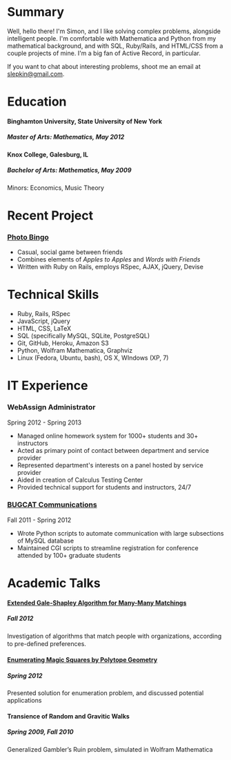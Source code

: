 # Summary

Well, hello there! I'm Simon, and I like solving complex problems, alongside intelligent people. I'm comfortable with Mathematica and Python from my mathematical background, and with SQL, Ruby/Rails, and HTML/CSS from a couple projects of mine. I'm a big fan of Active Record, in particular.

If you want to chat about interesting problems, shoot me an email at <slepkin@gmail.com>.

# Education

#### Binghamton University, State University of New York
##### Master of Arts: Mathematics, May 2012


#### Knox College, Galesburg, IL
##### Bachelor of Arts: Mathematics, May 2009
Minors: Economics, Music Theory

# Recent Project

### [Photo Bingo][pb]

* Casual, social game between friends
* Combines elements of _Apples to Apples_ and _Words with Friends_
* Written with Ruby on Rails, employs RSpec, AJAX, jQuery, Devise

[pb]:  http://photobingo.slepkin.com "Photo Bingo"

# Technical Skills

* Ruby, Rails, RSpec
* JavaScript, jQuery
* HTML, CSS, LaTeX
* SQL (specifically MySQL, SQLite, PostgreSQL)
* Git, GitHub, Heroku, Amazon S3
* Python, Wolfram Mathematica, Graphviz
* Linux (Fedora, Ubuntu, bash), OS X, WIndows (XP, 7)

# IT Experience

### WebAssign Administrator
 Spring 2012 - Spring 2013

* Managed online homework system for 1000+ students and 30+ instructors
* Acted as primary point of contact between department and service provider
* Represented department's interests on a panel hosted by service provider
* Aided in creation of Calculus Testing Center
* Provided technical support for students and instructors, 24/7

### [BUGCAT Communications][bc]
Fall 2011 - Spring 2012

* Wrote Python scripts to automate communication with large subsections of MySQL database
* Maintained CGI scripts to streamline registration for conference attended by 100+ graduate students

# Academic Talks
#### [Extended Gale-Shapley Algorithm for Many-Many Matchings][talk1]
##### Fall 2012
Investigation of algorithms that match people with organizations, according to pre-deﬁned preferences.

#### [Enumerating Magic Squares by Polytope Geometry][talk2]
##### Spring 2012
Presented solution for enumeration problem, and discussed potential applications

#### Transience of Random and Gravitic Walks
##### Spring 2009, Fall 2010
Generalized Gambler’s Ruin problem, simulated in Wolfram Mathematica

[talk1]: http://www.math.binghamton.edu/dept/ComboSem/abstract.201210lep.html
[talk2]: http://www.math.binghamton.edu/dept/ComboSem/abstract.201111lep.html
[bc]: http://www.math.binghamton.edu/grads/gradconf/
